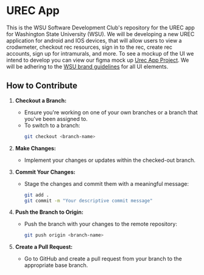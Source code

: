 # UREC App  
This is the WSU Software Development Club's repository for the UREC app for Washington State University (WSU).
We will be developing a new UREC application for android and IOS devices, that will allow users to view a crodwmeter, checkout rec resources, sign in to the rec, create rec accounts, sign up for intramurals, and more. To see a mockup of the UI we intend to develop you can view our figma mock up [Urec App Project](https://www.figma.com/design/ux8ZvFovBlKAQgLsna8uKH/Urec-App-Project?node-id=0-1&node-type=canvas&t=RbBrbN4ZJmEOOSn6-0). We will be adhering to the [WSU brand guidelines](https://brand.wsu.edu/) for all UI elements.

## How to Contribute

1. **Checkout a Branch:**
   - Ensure you're working on one of your own branches or a branch that you've been assigned to.
   - To switch to a branch:
     ```bash
     git checkout <branch-name>
     ```

2. **Make Changes:**
   - Implement your changes or updates within the checked-out branch.

3. **Commit Your Changes:**
   - Stage the changes and commit them with a meaningful message:
     ```bash
     git add .
     git commit -m "Your descriptive commit message"
     ```

4. **Push the Branch to Origin:**
   - Push the branch with your changes to the remote repository:
     ```bash
     git push origin <branch-name>
     ```

5. **Create a Pull Request:**
   - Go to GitHub and create a pull request from your branch to the appropriate base branch.
